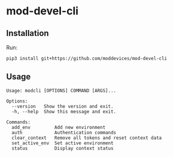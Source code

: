 # mod-devel-cli

## Installation

Run:

    pip3 install git+https://github.com/moddevices/mod-devel-cli
    
## Usage

```
Usage: modcli [OPTIONS] COMMAND [ARGS]...

Options:
  --version   Show the version and exit.
  -h, --help  Show this message and exit.

Commands:
  add_env         Add new environment
  auth            Authentication commands
  clear_context   Remove all tokens and reset context data
  set_active_env  Set active environment
  status          Display context status
```
